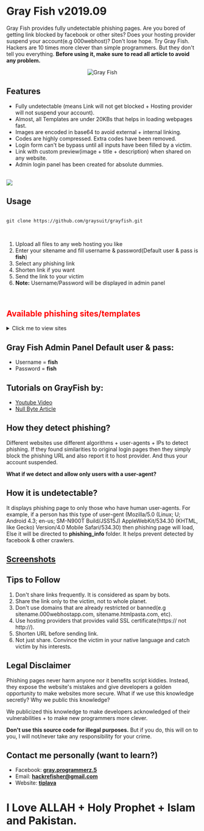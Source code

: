 <h1> Gray Fish v2019.09</h1>
<p>Gray Fish provides fully undetectable phishing pages. Are you bored of getting link blocked by facebook or other sites? Does your hosting provider suspend your account(e.g 000webhost)? Don't lose hope. Try Gray Fish. Hackers are 10 times more clever than simple programmers. But they don't tell you everything. <b>Before using it, make sure to read all article to avoid any problem.</b></p>
<center><img src="https://i.ibb.co/PmH73X4/index.png" style="max-width:100%;align:middle;border:0;" alt="Gray Fish"></center>
<h2> Features</h2>
<ul><li>Fully undetectable (means Link will not get blocked + Hosting provider will not suspend your account).</li>
<li>Almost, all Templates are under 20KBs that helps in loading webpages fast.</li>
<li>Images are encoded in base64 to avoid external + internal linking.</li>
<li>Codes are highly compressed. Extra codes have been removed.</li>
<li>Login form can't be bypass until all inputs have been filled by a victim.</li>
<li>Link with custom preview(image + title + description) when shared on any website.</li>
<li>Admin login panel has been created for absolute dummies.</li></ul><br>
<img src="https://i.ibb.co/qmwBf5k/images.png">
<h2> Usage</h2>
<pre><code>
git clone https://github.com/graysuit/grayfish.git
</code></pre>
<br><p><ol><li>Upload all files to any web hosting you like</li>
<li>Enter your sitename and fill username & password(Default user & pass is <b>fish</b>)</li>
<li>Select any phishing link</li>
<li>Shorten link if you want</li>
<li>Send the link to your victim</li>
<li><b>Note:</b> Username/Password will be displayed in admin panel</li></ol></p><br>
<font color=red><h2> Available phishing sites/templates</h2></font>
<details>
<summary>Click me to view sites</summary>
<br><ol><li>Facebook_desktop_homepage</li>
<li>Facebook_mobile</li>
<li>Facebook_mobile_fake_security</li>
<li>Github</li>
<li>Instagram</li>
<li>Linkedin</li>
<li>Netflix</li>
<li>Protonmail</li>
<li>Snapchat</li>
<li>Tumblr</li>
<li>Messenger</li>
<li>Twitter_desktop</li>
<li>Wordpress</li>
<li>Yahoo</li></ol></details>
<h2> Gray Fish Admin Panel Default user & pass:</h2>
<ul><li>Username = <b>fish</b></li>
<li>Password = <b>fish</b></li></ul>
<h2> Tutorials on GrayFish by:</h2>
<ul><li><a href="https://youtu.be/PZ4qqaF1XWw">Youtube Video</a></li>
<li><a href="https://null-byte.wonderhowto.com/forum/phish-for-social-media-other-accounts-with-grayfish-0206861/">Null Byte Article</a></li></ul>
<h2>How they detect phishing?</h2>
<p>Different websites use different algorithms + user-agents + IPs to detect phishing. If they found similarities to original login pages then they simply block the phishing URL and also report it to host provider. And thus your account suspended.</p>
<p><b>What if we detect and allow only users with a user-agent?</b></p>
<h2>How it is undetectable?</h2>
<p>It displays phishing page to only those who have human user-agents. For example, if a person has this type of user-gent (Mozilla/5.0 (Linux; U; Android 4.3; en-us; SM-N900T Build/JSS15J) AppleWebKit/534.30 (KHTML, like Gecko) Version/4.0 Mobile Safari/534.30) then phishing page will load, Else it will be directed to <b>phishing_info</b> folder. It helps prevent detected by facebook & other crawlers.</p>
<h2><a href=https://github.com/graysuit/grayfish/wiki/Screenshots>Screenshots</a></h2>
<h2> Tips to Follow</h2>
<p><ol><li>Don't share links frequently. It is considered as spam by bots.</li>
	<li>Share the link only to the victim, not to whole planet.</li>
	<li>Don't use domains that are already restricted or banned(e.g sitename.000webhostapp.com, sitename.htmlpasta.com, etc).</li>
	<li>Use hosting providers that provides valid SSL certificate(https:// not http://).</li>
	<li>Shorten URL before sending link.</li>
	<li>Not just share. Convince the victim in your native language and catch victim by his interests.</li>
</ol></p>
<h2> Legal Disclaimer</h2>
<p>Phishing pages never harm anyone nor it benefits script kiddies. Instead, they expose the website's mistakes and give developers a golden opportunity to make websites more secure. What if we use this knowledge secretly? Why we public this knowledge?</p>
<p>We publicized this knowledge to make developers acknowledged of their vulnerabilities + to make new programmers more clever.</p>
<p><b>Don't use this source code for illegal purposes.</b> But if you do, this will on to you, I will not/never take any responsibility for your crime.</p>
<h2> Contact me personally (want to learn?)</h2>
<ul><li>Facebook: <a href="https://fb.com/messages/t/gray.programmerz.5"><b>gray.programmerz.5</b></a></li>
<li>Email: <b><a href="mailto:hackrefisher@gmail.com">hackrefisher@gmail.com</a></b></li>
<li>Website: <a href="https://tiplava.blogspot.com/"><b>tiplava</b></a></li></ul>
<h1>I Love ALLAH + Holy Prophet + Islam and Pakistan.</h1>
